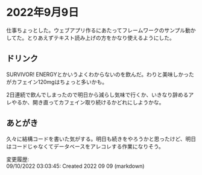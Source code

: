 # 2022年9月9日

仕事ちょっとした。ウェブアプリ作るにあたってフレームワークのサンプル動かしてた。とりあえずテキスト読み上げの方をかなり使えるようにした。

## ドリンク

SURVIVOR! ENERGYとかいうよくわからないのを飲んだ。わりと美味しかったがカフェイン120mgはちょっと多いかも。

2日連続で飲んでしまったので明日から減らし気味で行くか、いきなり辞めるアレやるか、開き直ってカフェイン取り続けるかどれにしようかな。

## あとがき

久々に結構コードを書いた気がする。明日も続きをやろうかと思ったけど、明日はコードじゃなくてデータベースをアレコレする作業になりそう。

変更履歴:  
09/10/2022 03:03:45: Created 2022 09 09 (markdown)  
